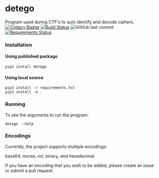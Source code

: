 # detego
Program used during CTF's to auto identify and decode ciphers.
[![Codacy Badge](https://api.codacy.com/project/badge/Grade/d12645819b004168a286bf3eb52e4061)](https://app.codacy.com/gh/emorchy/detego?utm_source=github.com&utm_medium=referral&utm_content=emorchy/detego&utm_campaign=Badge_Grade)
[![Build Status](https://travis-ci.com/emorchy/detego.svg?branch=main)](https://travis-ci.com/emorchy/detego)
![GitHub last commit](https://img.shields.io/github/last-commit/emorchy/detego)
[![Requirements Status](https://requires.io/github/emorchy/detego/requirements.svg?branch=main)](https://requires.io/github/emorchy/detego/requirements/?branch=main)

### Installation
#### Using published package
```
pip3 install detego
```
#### Using local source
```
pip3 install -r requirements.txt
pip3 install -e .
```
### Running
To see the arguments to run the program:
```
detego --help
```
### Encodings
Currently, the project supports multiple encodings:

base64, morse, rot, binary, and hexadecimal

If you have an encoding that you wish to be added, please create an issue or submit a pull request.
